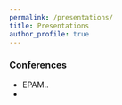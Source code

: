 ```yaml
---
permalink: /presentations/
title: Presentations
author_profile: true
---
```


### Conferences
* EPAM..
*  
